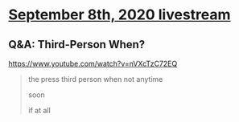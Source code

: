 # [September 8th, 2020 livestream](../2020-09-08.md)
## Q&A: Third-Person When?
https://www.youtube.com/watch?v=nVXcTzC72EQ
> the press third person when not anytime
> 
> soon
> 
> if at all
> 
